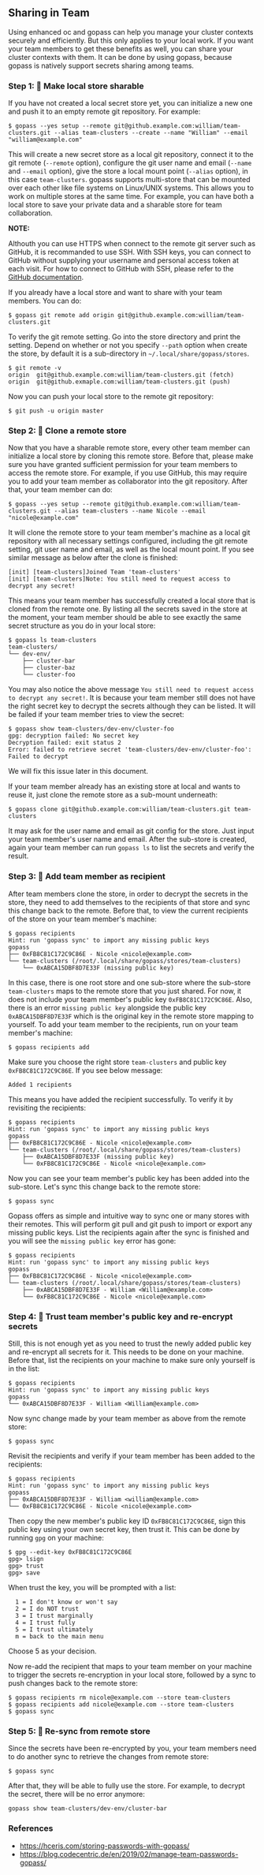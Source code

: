 ## Sharing in Team

Using enhanced oc and gopass can help you manage your cluster contexts securely and efficiently. But this only applies to your local work. If you want your team members to get these benefits as well, you can share your cluster contexts with them. It can be done by using gopass, because gopass is natively support secrets sharing among teams.

### Step 1: 👨 Make local store sharable

If you have not created a local secret store yet, you can initialize a new one and push it to an empty remote git repository. For example:
```shell
$ gopass --yes setup --remote git@github.example.com:william/team-clusters.git --alias team-clusters --create --name "William" --email "william@example.com"
```

This will create a new secret store as a local git repository, connect it to the git remote (`--remote` option), configure the git user name and email (`--name` and `--email` option), give the store a local mount point (`--alias` option), in this case `team-clusters`. gopass supports multi-store that can be mounted over each other like file systems on Linux/UNIX systems. This allows you to work on multiple stores at the same time. For example, you can have both a local store to save your private data and a sharable store for team collaboration.

**NOTE:**

Althouth you can use HTTPS when connect to the remote git server such as GitHub, it is recommanded to use SSH. With SSH keys, you can connect to GitHub without supplying your username and personal access token at each visit. For how to connect to GitHub with SSH, please refer to the [GitHub documentation](https://docs.github.com/en/github/authenticating-to-github/connecting-to-github-with-ssh).

If you already have a local store and want to share with your team members. You can do:
```shell
$ gopass git remote add origin git@github.example.com:william/team-clusters.git
```

To verify the git remote setting. Go into the store directory and print the setting. Depend on whether or not you specify `--path` option when create the store, by default it is a sub-directory in `~/.local/share/gopass/stores`.
```shell
$ git remote -v
origin	git@github.example.com:william/team-clusters.git (fetch)
origin	git@github.exmaple.com:william/team-clusters.git (push)
```

Now you can push your local store to the remote git repository:
```shell
$ git push -u origin master
```

### Step 2: 👩 Clone a remote store

Now that you have a sharable remote store, every other team member can initialize a local store by cloning this remote store. Before that, please make sure you have granted sufficient permission for your team members to access the remote store. For example, if you use GitHub, this may require you to add your team member as collaborator into the git repository. After that, your team member can do:
```shell
$ gopass --yes setup --remote git@github.example.com:william/team-clusters.git --alias team-clusters --name Nicole --email "nicole@example.com"
```

It will clone the remote store to your team member's machine as a local git repository with all necessary settings configured, including the git remote setting, git user name and email, as well as the local mount point. If you see similar message as below after the clone is finished:
```
[init] [team-clusters]Joined Team 'team-clusters'
[init] [team-clusters]Note: You still need to request access to decrypt any secret!
```

This means your team member has successfully created a local store that is cloned from the remote one. By listing all the secrets saved in the store at the moment, your team member should be able to see exactly the same secret structure as you do in your local store:
```shell
$ gopass ls team-clusters
team-clusters/
└── dev-env/
    ├── cluster-bar
    ├── cluster-baz
    └── cluster-foo
```

You may also notice the above message `You still need to request access to decrypt any secret!`. It is because your team member still does not have the right secret key to decrypt the secrets although they can be listed. It will be failed if your team member tries to view the secret:
```shell
$ gopass show team-clusters/dev-env/cluster-foo
gpg: decryption failed: No secret key
Decryption failed: exit status 2
Error: failed to retrieve secret 'team-clusters/dev-env/cluster-foo': Failed to decrypt
```

We will fix this issue later in this document.

If your team member already has an existing store at local and wants to reuse it, just clone the remote store as a sub-mount underneath:
```shell
$ gopass clone git@github.example.com:william/team-clusters.git team-clusters
```

It may ask for the user name and email as git config for the store. Just input your team member's user name and email. After the sub-store is created, again your team member can run `gopass ls` to list the secrets and verify the result.

### Step 3: 👩 Add team member as recipient

After team members clone the store, in order to decrypt the secrets in the store, they need to add themselves to the recipients of that store and sync this change back to the remote. Before that, to view the current recipients of the store on your team member's machine:
```shell
$ gopass recipients
Hint: run 'gopass sync' to import any missing public keys
gopass
├── 0xFB8C81C172C9C86E - Nicole <nicole@example.com>
└── team-clusters (/root/.local/share/gopass/stores/team-clusters)
    └── 0xABCA15DBF8D7E33F (missing public key)
```

In this case, there is one root store and one sub-store where the sub-store `team-clusters` maps to the remote store that you just shared. For now, it does not include your team member's public key `0xFB8C81C172C9C86E`. Also, there is an error `missing public key` alongside the public key `0xABCA15DBF8D7E33F` which is the original key in the remote store mapping to yourself. To add your team member to the recipients, run on your team member's machine:
```shell
$ gopass recipients add
```

Make sure you choose the right store `team-clusters` and public key `0xFB8C81C172C9C86E`. If you see below message:
```shell
Added 1 recipients
```

This means you have added the recipient successfully. To verify it by revisiting the recipients:
```shell
$ gopass recipients
Hint: run 'gopass sync' to import any missing public keys
gopass
├── 0xFB8C81C172C9C86E - Nicole <nicole@example.com>
└── team-clusters (/root/.local/share/gopass/stores/team-clusters)
    ├── 0xABCA15DBF8D7E33F (missing public key)
    └── 0xFB8C81C172C9C86E - Nicole <nicole@example.com>
```

Now you can see your team member's public key has been added into the sub-store. Let's sync this change back to the remote store:
```shell
$ gopass sync
```

Gopass offers as simple and intuitive way to sync one or many stores with their remotes. This will perform git pull and git push to import or export any missing public keys. List the recipients again after the sync is finished and you will see the `missing public key` error has gone:
```shell
$ gopass recipients
Hint: run 'gopass sync' to import any missing public keys
gopass
├── 0xFB8C81C172C9C86E - Nicole <nicole@example.com>
└── team-clusters (/root/.local/share/gopass/stores/team-clusters)
    ├── 0xABCA15DBF8D7E33F - William <William@example.com>
    └── 0xFB8C81C172C9C86E - Nicole <nicole@example.com>
```

### Step 4: 👨 Trust team member's public key and re-encrypt secrets

Still, this is not enough yet as you need to trust the newly added public key and re-encrypt all secrets for it. This needs to be done on your machine. Before that, list the recipients on your machine to make sure only yourself is in the list:
```shell
$ gopass recipients
Hint: run 'gopass sync' to import any missing public keys
gopass
└── 0xABCA15DBF8D7E33F - William <William@example.com>
```

Now sync change made by your team member as above from the remote store:
```shell
$ gopass sync
```

Revisit the recipients and verify if your team member has been added to the recipients:
```shell
$ gopass recipients
Hint: run 'gopass sync' to import any missing public keys
gopass
├── 0xABCA15DBF8D7E33F - William <william@example.com>
└── 0xFB8C81C172C9C86E - Nicole <nicole@example.com>
```

Then copy the new member's public key ID `0xFB8C81C172C9C86E`, sign this public key using your own secret key, then trust it. This can be done by running `gpg` on your machine:
```shell
$ gpg --edit-key 0xFB8C81C172C9C86E
gpg> lsign
gpg> trust
gpg> save
```

When trust the key, you will be prompted with a list:
```shell
  1 = I don't know or won't say
  2 = I do NOT trust
  3 = I trust marginally
  4 = I trust fully
  5 = I trust ultimately
  m = back to the main menu
```

Choose 5 as your decision.

Now re-add the recipient that maps to your team member on your machine to trigger the secrets re-encryption in your local store, followed by a sync to push changes back to the remote store:
```shell
$ gopass recipients rm nicole@example.com --store team-clusters
$ gopass recipients add nicole@example.com --store team-clusters
$ gopass sync
```

### Step 5: 👩 Re-sync from remote store

Since the secrets have been re-encrypted by you, your team members need to do another sync to retrieve the changes from remote store:
```shell
$ gopass sync
```

After that, they will be able to fully use the store. For example, to decrypt the secret, there will be no error anymore:
```
gopass show team-clusters/dev-env/cluster-bar
```

### References

* https://hceris.com/storing-passwords-with-gopass/
* https://blog.codecentric.de/en/2019/02/manage-team-passwords-gopass/
